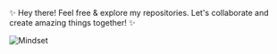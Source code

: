 ✨ Hey there! Feel free & explore my repositories. Let's collaborate and create amazing things together! ✨

![Mindset](https://github.com/user-attachments/assets/af4d1e14-524c-4da9-bba4-5245948e09a2)
